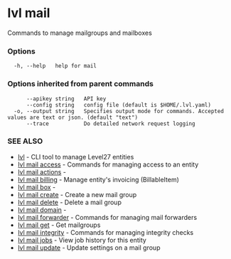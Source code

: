# lvl mail

Commands to manage mailgroups and mailboxes

### Options

```
  -h, --help   help for mail
```

### Options inherited from parent commands

```
      --apikey string   API key
      --config string   config file (default is $HOME/.lvl.yaml)
  -o, --output string   Specifies output mode for commands. Accepted values are text or json. (default "text")
      --trace           Do detailed network request logging
```

### SEE ALSO

* [lvl](lvl.md)	 - CLI tool to manage Level27 entities
* [lvl mail access](lvl_mail_access.md)	 - Commands for managing access to an entity
* [lvl mail actions](lvl_mail_actions.md)	 - 
* [lvl mail billing](lvl_mail_billing.md)	 - Manage entity's invoicing (BillableItem)
* [lvl mail box](lvl_mail_box.md)	 - 
* [lvl mail create](lvl_mail_create.md)	 - Create a new mail group
* [lvl mail delete](lvl_mail_delete.md)	 - Delete a mail group
* [lvl mail domain](lvl_mail_domain.md)	 - 
* [lvl mail forwarder](lvl_mail_forwarder.md)	 - Commands for managing mail forwarders
* [lvl mail get](lvl_mail_get.md)	 - Get mailgroups
* [lvl mail integrity](lvl_mail_integrity.md)	 - Commands for managing integrity checks
* [lvl mail jobs](lvl_mail_jobs.md)	 - View job history for this entity
* [lvl mail update](lvl_mail_update.md)	 - Update settings on a mail group

